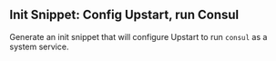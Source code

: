 ## Init Snippet: Config Upstart, run Consul

Generate an init snippet that will configure Upstart to run `consul` as a
system service.

